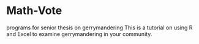 # Math-Vote
programs for senior thesis on gerrymandering
This is a tutorial on using R and Excel to examine gerrymandering in your community.
